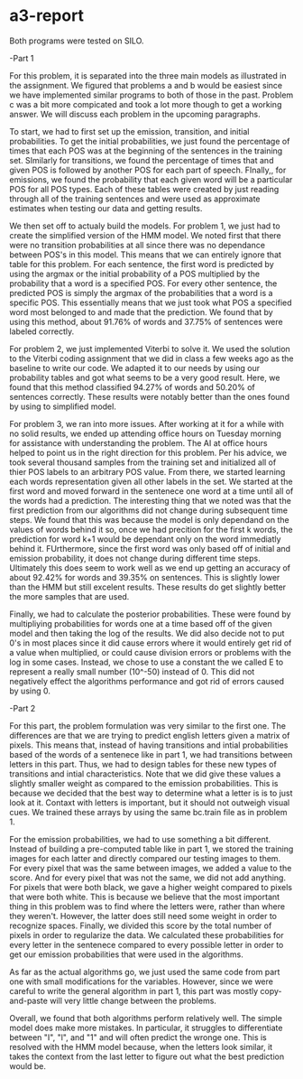 # a3-report

Both programs were tested on SILO.

-Part 1

For this problem, it is separated into the three main models as illustrated in the assignment. We figured that problems a and b would be easiest since we have implemented similar programs to both of those in the past. Problem c was a bit more compicated and took a lot more though to get a working answer. We will discuss each problem in the upcoming paragraphs.

To start, we had to first set up the emission, transition, and initial probabilities. To get the initial probabilities, we just found the percentage of times that each POS was at the beginning of the sentences in the training set. SImilarly for transitions, we found the percentage of times that and given POS is followed by another POS for each part of speech. FInally,, for emissions, we found the probability that each given word will be a particular POS for all POS types. Each of these tables were created by just reading through all of the training sentences and were used as approximate estimates when testing our data and getting results.

We then set off to actualy build the models. For problem 1, we just had to create the simplified version of the HMM model. We noted first that there were no transition probabilities at all since there was no dependance between POS's in this model. This means that we can entirely ignore that table for this problem. For each sentence, the first word is predicted by using the argmax or the initial probability of a POS multiplied by the probability that a word is a specified POS. For every other sentence, the predicted POS is simply the argmax of the probabilities that a word is a specific POS. This essentially means that we just took what POS a specified word most belonged to and made that the prediction. We found that by using this method, about 91.76% of words and 37.75% of sentences were labeled correctly.

For problem 2, we just implemented Viterbi to solve it. We used the solution to the Viterbi coding assignment that we did in class a few weeks ago as the baseline to write our code. We adapted it to our needs by using our probability tables and got what seems to be a very good result. Here, we found that this method classified 94.27% of words and 50.20% of sentences correctly. These results were notably better than the ones found by using to simplified model.

For problem 3, we ran into more issues. After working at it for a while with no solid results, we ended up attending office hours on Tuesday morning for assistance with understanding the problem. The AI at office hours helped to point us in the right direction for this problem. Per his advice, we took several thousand samples from the training set and initialized all of thier POS labels to an arbitrary POS value. From there, we started learning each words representation given all other labels in the set. We started at the first word and moved forward in the sentenece one word at a time until all of the words had a prediction. The interesting thing that we noted was that the first prediction from our algorithms did not change during subsequent time steps. We found that this was because the model is only dependand on the values of words behind it so, once we had precition for the first k words, the prediction for word k+1 would be dependant only on the word immediatly behind it. FUrthermore, since the first word was only based off of initial and emission probability, it does not change during different time steps. Ultimately this does seem to work well as we end up getting an accuracy of about 92.42% for words and 39.35% on sentences. This is slightly lower than the HMM but still excelent results. These results do get slightly better the more samples that are used.

Finally, we had to calculate the posterior probabilities. These were found by multipliying probabilities for words one at a time based off of the given model and then taking the log of the results. We did also decide not to put 0's in most places since it did cause errors where it would entirely get rid of a value when multiplied, or could cause division errors or problems with the log in some cases. Instead, we chose to use a constant the we called E to represent a really small number (10^-50) instead of 0. This did not negatively effect the algorithms performance and got rid of errors caused by using 0.

-Part 2

For this part, the problem formulation was very similar to the first one. The differences are that we are trying to predict english letters given a matrix of pixels. This means that, instead of having transitions and intial probabilities based of the words of a sentenece like in part 1, we had transitions between letters in this part. Thus, we had to design tables for these new types of transitions and intial characteristics. Note that we did give these values a slightly smaller weight as compared to the emission probabilities. This is because we decided that the best way to determine what a letter is is to just look at it. Contaxt with letters is important, but it should not outweigh visual cues. We trained these arrays by using the same bc.train file as in problem 1. 

For the emission probabilities, we had to use something a bit different. Instead of building a pre-computed table like in part 1, we stored the training images for each latter and directly compared our testing images to them. For every pixel that was the same between images, we added a value to the score. And for every pixel that was not the same, we did not add anything. For pixels that were both black, we gave a higher weight compared to pixels that were both white. This is because we believe that the most important thing in this problem was to find where the letters were, rather than where they weren't. However, the latter does still need some weight in order to recognize spaces. Finally, we divided this score by the total number of pixels in order to regularize the data. We calculated these probabilities for every letter in the sentenece compared to every possible letter in order to get our emission probabilities that were used in the algorithms.

As far as the actual algorithms go, we just used the same code from part one with small modifications for the variables. However, since we were careful to write the general algorithm in part 1, this part was mostly copy-and-paste will very little change between the problems.

Overall, we found that both algorithms perform relatively well. The simple model does make more mistakes. In particular, it struggles to differentiate between "I", "l", and "1" and will often predict the wronge one. This is resolved with the HMM model because, when the letters look similar, it takes the context from the last letter to figure out what the best prediction would be.
